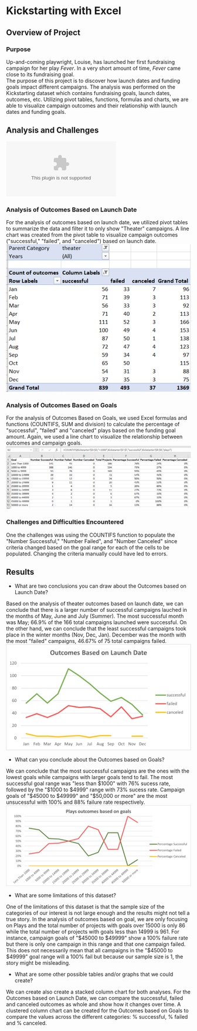 # Kickstarting with Excel

## Overview of Project

### Purpose
Up-and-coming playwright, Louise, has launched her first fundraising campaign for her play *Fever*. In a very short amount of time, *Fever* came close to its fundraising goal. <br />
The purpose of this project is to discover how launch dates and funding goals impact different campaigns. 
The analysis was performed on the Kickstarting dataset which contains fundraising goals, launch dates, outcomes, etc.  Utilizing pivot tables,  functions, formulas and charts, we are able to visualize campaign outcomes and their relationship with launch dates and funding goals. 

## Analysis and Challenges

![Link to Kickstarter Analysis file](Kickstarter_Challenge.xlsx)

### Analysis of Outcomes Based on Launch Date

For the analysis of outcomes based on launch date, we utilized pivot tables to summarize the data and filter it to only show "Theater" campaigns.
A line chart was created from the pivot table to visualize campaign outcomes ("successful," "failed", and "canceled") based on launch date.
<br />
![pivottable](/Resources/PivotTable1.png)

### Analysis of Outcomes Based on Goals

For the analysis of Outcomes Based on Goals, we used Excel formulas and functions (COUNTIFS, SUM and division) to calculate the percentage of "successful", "failed" and "canceled" plays based on the funding goal amount. Again, we used a line chart to visualize the relationship between outcomes and campaign goals.
<br />
![OutcomesTable](/Resources/Table.png)

### Challenges and Difficulties Encountered

One the challenges was using the COUNTIFS function to populate the "Number Successful," "Number Failed", and "Number Canceled" since criteria changed based on the goal range for each of the cells to be populated. Changing the criteria manually could have led to errors.

## Results

- What are two conclusions you can draw about the Outcomes based on Launch Date?

Based on the analysis of theater outcomes based on launch date, we can conclude that there is a larger number of successful campaigns lauched in the  months of May, June and July (Summer). The most successful month was May; 66.9% of the 166 total campaigns launched were successful.
On the other hand, we can conclude that the least successful campaigns took place in the winter months (Nov, Dec, Jan). December was the month with the most "failed" campaigns, 46.67% of 75 total campaigns failed.
![Outcomes based on launch](/Resources/Theater_Outcomes_vs_Launch.png)

- What can you conclude about the Outcomes based on Goals?

We can conclude that the most successful campaigns are the ones with the lowest goals while campaigns with larger goals tend to fail. 
The most successful goal range was "less than $1000" with 76% sucess rate, followed by the  "$1000 to $4999" range with 73% sucess rate. 
Campaign goals of "$45000 to $49999" and "$50,000 or more" are the most unsucessful with 100% and 88% failure rate respectively. 
![Outcomes based on goal](/Resources/Outcomes_vs_Goals.png)

- What are some limitations of this dataset?

One of the limitations of this dataset is that the sample size of the categories of our interest is not large enough and the results might not tell a true story. 
In the analysis of outcomes based on goal, we are only focusing on Plays and the total number of projects with goals over 15000 is only 86 while the total number of projects with goals less than 14999 is 961. For instance, campaign goals of "$45000 to $49999" show a 100% failure rate but there is only one campaign in this range and that one campaign failed. This does not necessarily mean that all campaigns in the "$45000 to $49999" goal range will a 100% fail but because our sample size is 1, the story might be misleading. 

- What are some other possible tables and/or graphs that we could create?

We can create also create a stacked column chart for both analyses. For the Outcomes based on Launch Date, we can compare the successful, failed and canceled outcomes as whole and show how it changes over time. 
A clustered column chart can be created for the Outcomes based on Goals to compare the values across the different categories: % successful, % failed and % canceled. 
